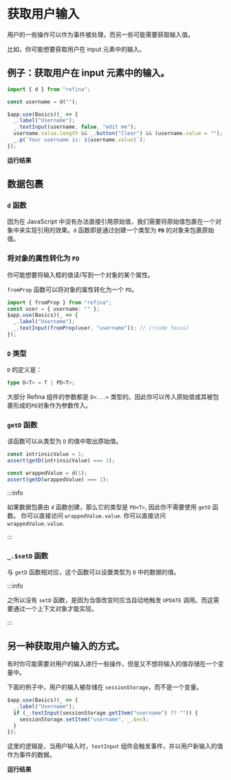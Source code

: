 <script setup>
import BasicInputVue from "snippets/basic-input.vue";
import InputEventVue from "snippets/input-event.vue";
</script>

# 获取用户输入

用户的一些操作可以作为事件被处理，而另一些可能需要获取输入值。

比如，你可能想要获取用户在 input 元素中的输入。

## 例子：获取用户在 input 元素中的输入。

```ts
import { d } from "refina";

const username = d("");

$app.use(Basics)(_ => {
  _.label("Username");
  _.textInput(username, false, "edit me");
  username.value.length && _.button("Clear") && (username.value = "");
  _.p(`Your username is: ${username.value}`);
});
```

**运行结果**

<BasicInputVue />

## 数据包裹

### `d` 函数

因为在 JavaScript 中没有办法直接引用原始值，我们需要将原始值包裹在一个对象中来实现引用的效果。`d` 函数即是通过创建一个类型为 **`PD`** 的对象来包裹原始值。

### 将对象的属性转化为 `PD`

你可能想要将输入框的值读/写到一个对象的某个属性。

`fromProp` 函数可以将对象的属性转化为一个 `PD`。

```ts
import { fromProp } from "refina";
const user = { username: "" };
$app.use(Basics)(_ => {
  _.label("Username");
  _.textInput(fromProp(user, "username")); // [!code focus]
});
```

### `D` 类型

`D` 的定义是：

```ts
type D<T> = T | PD<T>;
```

大部分 Refina 组件的参数都是 `D<...>` 类型的。因此你可以传入原始值或其被包裹形成的`PD`对象作为参数传入。

### `getD` 函数

该函数可以从类型为 `D` 的值中取出原始值。

```ts
const intrinsicValue = 1;
assert(getD(intrinsicValue) === 1);

const wrappedValue = d(1);
assert(getD(wrappedValue) === 1);
```

:::info

如果数据包裹由 `d` 函数创建，那么它的类型是 `PD<T>`, 因此你不需要使用 `getD` 函数。 你可以直接访问 `wrappedValue.value`. 你可以直接访问 `wrappedValue.value`.

:::

### `_.$setD` 函数

与 `getD` 函数相对应，这个函数可以设置类型为 `D` 中的数据的值。

:::info

之所以没有 `setD` 函数，是因为当值改变时应当自动地触发 `UPDATE` 调用。而这需要通过一个上下文对象才能实现。

:::

## 另一种获取用户输入的方式。

有时你可能需要对用户的输入进行一些操作，但是又不想将输入的值存储在一个变量中。

下面的例子中，用户的输入被存储在 `sessionStorage`，而不是一个变量。

```ts
$app.use(Basics)(_ => {
  _.label("Username");
  if (_.textInput(sessionStorage.getItem("username") ?? "")) {
    sessionStorage.setItem("username", _.$ev);
  }
});
```

这里的逻辑是，当用户输入时，`textInput` 组件会触发事件，并以用户新输入的值作为事件的数据。

**运行结果**

<InputEventVue />
